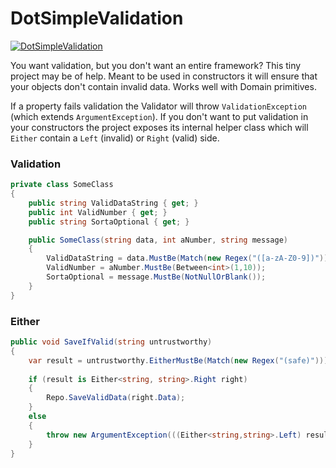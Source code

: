 # DotSimpleValidation
[![DotSimpleValidation](https://img.shields.io/nuget/v/DotSimpleValidation )](https://www.nuget.org/packages/DotSimpleValidation/)

You want validation, but you don't want an entire framework? This tiny project may be of help.
Meant to be used in constructors it will ensure that your objects don't contain invalid data. 
Works well with Domain primitives.

If a property fails validation the Validator will throw `ValidationException` (which extends `ArgumentException`). If you don't want to put validation in your constructors the project exposes its internal helper class which will `Either` contain a `Left` (invalid) or `Right` (valid) side. 

### Validation
```C#
private class SomeClass
{
    public string ValidDataString { get; }
    public int ValidNumber { get; }
    public string SortaOptional { get; }

    public SomeClass(string data, int aNumber, string message)
    {                         
        ValidDataString = data.MustBe(Match(new Regex("([a-zA-Z0-9])")));
        ValidNumber = aNumber.MustBe(Between<int>(1,10));
        SortaOptional = message.MustBe(NotNullOrBlank());
    }
}
```
### Either
```C#
public void SaveIfValid(string untrustworthy)
{
    var result = untrustworthy.EitherMustBe(Match(new Regex("(safe)")));
                    
    if (result is Either<string, string>.Right right)
    {
        Repo.SaveValidData(right.Data);
    }
    else
    {
        throw new ArgumentException(((Either<string,string>.Left) result).Error);    
    } 
}
```
